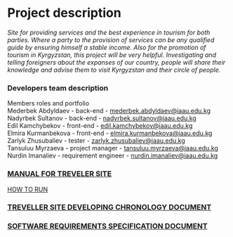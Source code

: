 # Project description

_Site for providing services and the best experience in tourism for both parties._
_Where a party to the provision of services can be any qualified guide by ensuring himself_
_a stable income. Also for the promotion of tourism in Kyrgyzstan, this project will be very helpful._
_Investigating and telling foreigners about the expanses of our country, people will share their_
_knowledge and advise them to visit Kyrgyzstan and their circle of people._

### Developers team description

Members roles and portfolio <br/>
Mederbek Abdyldaev - back-end - [mederbek.abdyldaev@iaau.edu.kg](mederbek.abdyldaev@iaau.edu.kg) <br/>
Nadyrbek Sultanov - back-end - [nadyrbek.sultanov@iaau.edu.kg](nadyrbek.sultanov@iaau.edu.kg) <br/>
Edil Kamchybekov - front-end - [edil.kamchybekov@iaau.edu.kg](edil.kamchybekov@iaau.edu.kg) <br/>
Elmira Kurmanbekova - front-end - [elmira.kurmanbekova@iaau.edu.kg](elmira.kurmanbekova@iaau.edu.kg) <br/>
Zarlyk Zhusubaliev - tester - [zarlyk.zhusubaliev@iaau.edu.kg](zarlyk.zhusubaliev@iaau.edu.kg) <br/>
Tansuluu Myrzaeva - project manager - [tansuluu.myrzaeva@iaau.edu.kg](tansuluu.myrzaeva@iaau.edu.kg) <br/>
Nurdin Imanaliev - requirement engineer - [nurdin.imanaliev@iaau.edu.kg](nurdin.imanaliev@iaau.edu.kg) <br/>




### [MANUAL FOR TREVELER SITE](https://github.com/tansuluu/Opentravel/wiki/MANUAL-FOR-TREVELLER-SITE)
   [HOW TO RUN](https://github.com/tansuluu/Opentravel/wiki/MANUAL-FOR-TREVELLER-SITE#how-to-run)
### [TREVELLER SITE DEVELOPING CHRONOLOGY DOCUMENT](https://github.com/tansuluu/Opentravel/wiki/TREVELLER-SITE-DEVELOPING-CHRONOLOGY-DOCUMENT)
### [SOFTWARE REQUIREMENTS SPECIFICATION DOCUMENT](https://github.com/tansuluu/Opentravel/wiki/SRS)
